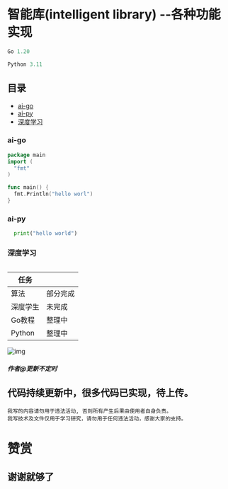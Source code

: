 # 智能库(intelligent library) --各种功能实现
```go
Go 1.20

```

```python
Python 3.11

```

## 目录
  - [ai-go](##ai-go)
  - [ai-py](##ai-py)
  - [深度学习](##深度学习)


### ai-go
```go
package main
import (
  "fmt"
)

func main() {
  fmt.Println("hello worl")
}
```

### ai-py
```python
  print("hello world")
```

### 深度学习
```

```

|任务               |                        |
|-------------------|-----------------------|
|算法               | 部分完成               |
|深度学生           |未完成                  |
|Go教程             |整理中                  |
|Python            |整理中                   |

![img](imageUrl)

##### 作者@更新不定时

## 代码持续更新中，很多代码已实现，待上传。
```
我写的内容请勿用于违法活动, 否则所有产生后果由使用者自身负责。
我写技术及文件仅用于学习研究，请勿用于任何违法活动，感谢大家的支持。
```
# 赞赏
## 谢谢就够了